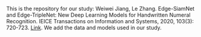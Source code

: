 This is the repository for our study: Weiwei Jiang, Le Zhang. Edge-SiamNet and Edge-TripleNet: New Deep Learning Models for Handwritten Numeral Recognition. IEICE Transactions on Information and Systems, 2020, 103(3): 720-723. [Link](https://www.jstage.jst.go.jp/article/transinf/E103.D/3/E103.D_2019EDL8199/_article). We add the data and models used in our study.
